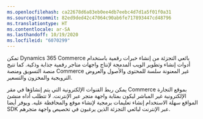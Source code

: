 ```yaml
---
ms.openlocfilehash: ca22678d6a83eb0ee4db7eebc4d7d1a5f01f0a31
ms.sourcegitcommit: 82ed9ded42c47064c90ab6fe717893447cd48796
ms.translationtype: HT
ms.contentlocale: ar-SA
ms.lasthandoff: 10/19/2020
ms.locfileid: "6070299"
---
```

تمكن Dynamics 365 Commerce بائعي التجزئة من إنشاء خبرات رقمية باستخدام أدوات إنشاء وتطوير الويب المدمجة لإنتاج واجهات متاجر رقمية جذابة وذكية. كما تتيح منصة التسويق ومنصة Commerce غير المعنونة سلسة للمحتوى والأصول والعروض الترويجية والمخزون والتسعير. 

يمكن ربط القنوات الإلكترونية التي يتم إنشاؤها في مقر Commerce بموقع التجارة الإلكترونية غير المباشر ليكون بمثابة واجهة متجر عبر الإنترنت. لا تتطلب أداه منشئ المواقع سهلة الاستخدام إنشاء تعليمات برمجية لإنشاء موقع والمحافظة عليه. ويوفر أيضا SDK عبر الإنترنت لبائعي التجزئة الذين يرغبون في تخصيص واجهة متجرهم. 

